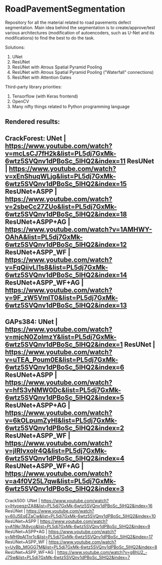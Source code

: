 # RoadPavementSegmentation
Repository for all the material related to road pavements defect segmentation. Main idea behind the segmentation is to create/approve/test various architectures (modification of autoencoders, such as U-Net and its modifications) to find the best to do the task. 

Solutions:
1. UNet
2. ResUNet
2. ResUNet with Atrous Spatial Pyramid Pooling
3. ResUNet with Atrous Spatial Pyramid Pooling ("Waterfall" connections)
4. ResUNet with Attention Gates

Third-party library priorities: 
1. Tensorflow (with Keras frontend)
2. OpenCV
3. Many nifty things related to Python programming language

Rendered results:
---------------------
CrackForest:
UNet                | https://www.youtube.com/watch?v=mcLsCJ7fH2k&list=PL5dj7GxMk-6wtz5SVQnv1dPBoSc_5lHQ2&index=11
ResUNet             | https://www.youtube.com/watch?v=xEnShuqWLjg&list=PL5dj7GxMk-6wtz5SVQnv1dPBoSc_5lHQ2&index=15
ResUNet+ASPP        | https://www.youtube.com/watch?v=2sbeCc27ZUo&list=PL5dj7GxMk-6wtz5SVQnv1dPBoSc_5lHQ2&index=18
ResUNet+ASPP+AG     | https://www.youtube.com/watch?v=1AMHWY-OAhA&list=PL5dj7GxMk-6wtz5SVQnv1dPBoSc_5lHQ2&index=12
ResUNet+ASPP_WF     | https://www.youtube.com/watch?v=FqQiivLl1s8&list=PL5dj7GxMk-6wtz5SVQnv1dPBoSc_5lHQ2&index=14
ResUNet+ASPP_WF+AG  | https://www.youtube.com/watch?v=9F_zW5VmIT0&list=PL5dj7GxMk-6wtz5SVQnv1dPBoSc_5lHQ2&index=13
---------------------
GAPs384:
UNet                | https://www.youtube.com/watch?v=mjcN0ZoImzY&list=PL5dj7GxMk-6wtz5SVQnv1dPBoSc_5lHQ2&index=1
ResUNet             | https://www.youtube.com/watch?v=uTEA_Poum0E&list=PL5dj7GxMk-6wtz5SVQnv1dPBoSc_5lHQ2&index=6
ResUNet+ASPP        | https://www.youtube.com/watch?v=hfS3vNMW0Dc&list=PL5dj7GxMk-6wtz5SVQnv1dPBoSc_5lHQ2&index=5
ResUNet+ASPP+AG     | https://www.youtube.com/watch?v=6kOLpumZyHI&list=PL5dj7GxMk-6wtz5SVQnv1dPBoSc_5lHQ2&index=2
ResUNet+ASPP_WF     | https://www.youtube.com/watch?v=jlRIvxolr4Q&list=PL5dj7GxMk-6wtz5SVQnv1dPBoSc_5lHQ2&index=4
ResUNet+ASPP_WF+AG  | https://www.youtube.com/watch?v=a4f0V25L7qw&list=PL5dj7GxMk-6wtz5SVQnv1dPBoSc_5lHQ2&index=3
---------------------
Crack500:
UNet                | https://www.youtube.com/watch?v=lHyoeqzrZA8&list=PL5dj7GxMk-6wtz5SVQnv1dPBoSc_5lHQ2&index=16
ResUNet             | https://www.youtube.com/watch?v=60J5EqEZaCw&list=PL5dj7GxMk-6wtz5SVQnv1dPBoSc_5lHQ2&index=10
ResUNet+ASPP        | https://www.youtube.com/watch?v=A19kr7A8yco&list=PL5dj7GxMk-6wtz5SVQnv1dPBoSc_5lHQ2&index=9
ResUNet+ASPP+AG     | https://www.youtube.com/watch?v=MH9pAlTnr1c&list=PL5dj7GxMk-6wtz5SVQnv1dPBoSc_5lHQ2&index=17
ResUNet+ASPP_WF     | https://www.youtube.com/watch?v=UvBb_MGGG7M&list=PL5dj7GxMk-6wtz5SVQnv1dPBoSc_5lHQ2&index=8
ResUNet+ASPP_WF+AG  | https://www.youtube.com/watch?v=g8hU2_-J75w&list=PL5dj7GxMk-6wtz5SVQnv1dPBoSc_5lHQ2&index=7
